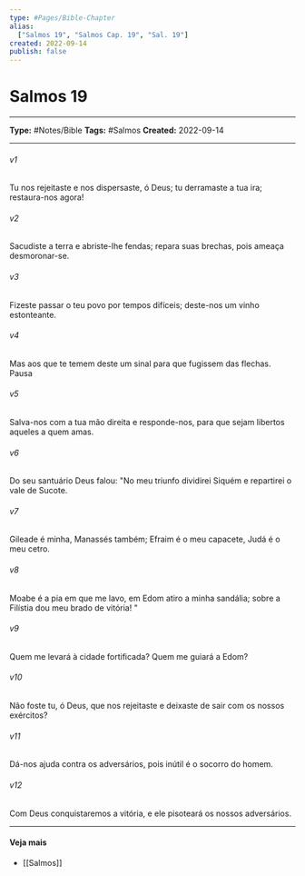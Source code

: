 ```yaml
---
type: #Pages/Bible-Chapter
alias:
  ["Salmos 19", "Salmos Cap. 19", "Sal. 19"]
created: 2022-09-14
publish: false
---
```


# Salmos 19

---

**Type:** #Notes/Bible
**Tags:** #Salmos
**Created:** 2022-09-14

---

###### v1
Tu nos rejeitaste e nos dispersaste, ó Deus; tu derramaste a tua ira; restaura-nos agora!
###### v2
Sacudiste a terra e abriste-lhe fendas; repara suas brechas, pois ameaça desmoronar-se.
###### v3
Fizeste passar o teu povo por tempos difíceis; deste-nos um vinho estonteante.
###### v4
Mas aos que te temem deste um sinal para que fugissem das flechas. Pausa
###### v5
Salva-nos com a tua mão direita e responde-nos, para que sejam libertos aqueles a quem amas.
###### v6
Do seu santuário Deus falou: "No meu triunfo dividirei Siquém e repartirei o vale de Sucote.
###### v7
Gileade é minha, Manassés também; Efraim é o meu capacete, Judá é o meu cetro.
###### v8
Moabe é a pia em que me lavo, em Edom atiro a minha sandália; sobre a Filístia dou meu brado de vitória! "
###### v9
Quem me levará à cidade fortificada? Quem me guiará a Edom?
###### v10
Não foste tu, ó Deus, que nos rejeitaste e deixaste de sair com os nossos exércitos?
###### v11
Dá-nos ajuda contra os adversários, pois inútil é o socorro do homem.
###### v12
Com Deus conquistaremos a vitória, e ele pisoteará os nossos adversários.


---

#### Veja mais

- [[Salmos]]

